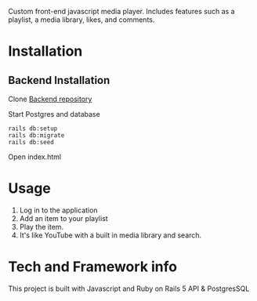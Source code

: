 Custom front-end javascript media player. Includes features such as a playlist, a media library, likes, and comments.

# Installation

## Backend Installation

Clone [Backend repository](https://github.com/eal6gf/calibre)

Start Postgres and database
 ``` 
 rails db:setup
 rails db:migrate
 rails db:seed
 ```
 Open index.html
 
 # Usage
 1. Log in to the application
 2. Add an item to your playlist
 3. Play the item.
 4. It's like YouTube with a built in media library and search.
 
 # Tech and Framework info
 This project is built with Javascript and Ruby on Rails 5 API & PostgresSQL
 
